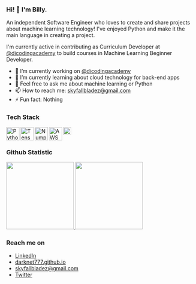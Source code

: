 <!--
**darknet777/darknet777** is a ✨ _special_ ✨ repository because its `README.md` (this file) appears on your GitHub profile.
-->

### Hi! 👋 I'm Billy.

An independent Software Engineer who loves to create and share projects about machine learning technology! I've enjoyed Python and make it the main language in creating a project.

I'm currently active in contributing as Curriculum Developer at <a href="https://github.com/dicodingacademy">@dicodingacademy</a> to build courses in Machine Learning Beginner Developer.

- 🔭 I’m currently working on <a href="https://github.com/dicodingacademy">@dicodingacademy</a>
- 🌱 I’m currently learning about cloud technology for back-end apps
- 💬 Feel free to ask me about machine learning or Python
- 📫 How to reach me: <a href="mailto:skyfallbladez@gmail.com">skyfallbladez@gmail.com</a>
- ⚡ Fun fact: Nothing

### Tech Stack
<a href="https://www.python.org/"><img align="left" alt="Python" title="Python" width="35px" src="https://img.icons8.com/color/144/000000/python--v1.png" /></a>
<a href="https://www.tensorflow.org/"><img align="left" alt="TensorFlow" title="TensorFlow" width="35px" src="https://img.icons8.com/color/144/000000/tensorflow.png" /></a>
<a href="https://numpy.org/"><img align="left" alt="Numpy" title="NumPy" width="35px" src="https://numpy.org/images/logos/numpy.svg" /></a>
<a href="https://aws.amazon.com/"><img align="left" alt="AWS" title="AWS (Amazon Web Services)" width="35px" src="https://img.icons8.com/color/144/000000/amazon-web-services.png" /></a>
<a href="https://nextjs.org/"><img align="left" alt="Next" title="Next (React SSR Framework)" width="21px" src="https://iconape.com/wp-content/files/gm/82643/svg/next-js.svg" /></a>
<br>
<br>
  
### Github Statistic
<p align="left">
<a href="https://github.com/darknet777">
  <img height="180em" src="https://github-readme-stats-eight-theta.vercel.app/api?username=darknet777&show_icons=true&theme=algolia&include_all_commits=true&count_private=true"/>
  <img height="180em" src="https://github-readme-stats-eight-theta.vercel.app/api/top-langs/?username=darknet777&layout=compact&langs_count=8&theme=algolia"/>
</a>
</p>

### Reach me on
- <a href="https://linkedin.com/in/billy-jeferson/">LinkedIn</a>
- <a href="https://darknet777.github.io">darknet777.github.io</a>
- skyfallbladez@gmail.com
- <a href="https://twitter/BillyJeferson5">Twitter</a>

